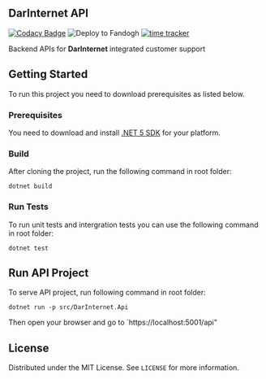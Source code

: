 ## DarInternet API

[![Codacy Badge](https://api.codacy.com/project/badge/Grade/a3b6d66cecbc4d738fd8e94aad2e4b50)](https://app.codacy.com/gh/DarInternet/DarInternet.Core?utm_source=github.com&utm_medium=referral&utm_content=DarInternet/DarInternet.Core&utm_campaign=Badge_Grade_Settings)
![Deploy to Fandogh](https://github.com/DarInternet/DarInternet.Core/workflows/Deploy%20to%20Fandogh/badge.svg?branch=main)
[![time tracker](https://wakatime.com/badge/github/DarInternet/DarInternet.Core.svg)](https://wakatime.com/badge/github/DarInternet/DarInternet.Core)

Backend APIs for **DarInternet** integrated customer support


## Getting Started
To run this project you need to download prerequisites as listed below.

### Prerequisites
You need to download and install [.NET 5 SDK](https://dotnet.microsoft.com/download/dotnet/5.0) for your platform.

### Build 
After cloning the project, run the following command in root folder:

`dotnet build`

### Run Tests
To run unit tests and intergration tests you can use the following command in root folder:

`dotnet test`

## Run API Project
To serve API project, run following command in root folder:

`dotnet run -p src/DarInternet.Api`

Then open your browser and go to `https://localhost:5001/api"

## License
Distributed under the MIT License. See `LICENSE` for more information.



